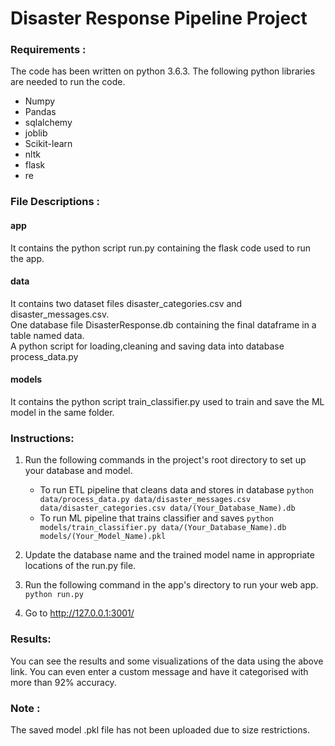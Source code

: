 # Disaster Response Pipeline Project

### Requirements :
The code has been written on python 3.6.3.
The following python libraries are needed to run the code.
* Numpy
* Pandas
* sqlalchemy
* joblib
* Scikit-learn
* nltk
* flask
* re

### File Descriptions :

#### app 
It contains the python script run.py containing the flask code used to run the app.

#### data
It contains two dataset files disaster_categories.csv and disaster_messages.csv.  
One database file DisasterResponse.db containing the final dataframe in a table named data.  
A python script for loading,cleaning and saving data into database process_data.py

#### models 
It contains the python script train_classifier.py used to train and save the ML model in the same folder.

### Instructions:
1. Run the following commands in the project's root directory to set up your database and model.

    - To run ETL pipeline that cleans data and stores in database
        `python data/process_data.py data/disaster_messages.csv data/disaster_categories.csv data/(Your_Database_Name).db`
    - To run ML pipeline that trains classifier and saves
        `python models/train_classifier.py data/(Your_Database_Name).db models/(Your_Model_Name).pkl`   
      
2. Update the database name and the trained model name in appropriate locations of the run.py file.

3. Run the following command in the app's directory to run your web app.
    `python run.py`

4. Go to http://127.0.0.1:3001/ 

### Results:

You can see the results and some visualizations of the data using the above link.
You can even enter a custom message and have it categorised with more than 92% accuracy.

### Note :
The saved model .pkl file has not been uploaded due to size restrictions.
